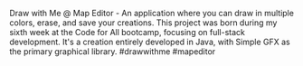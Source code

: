 Draw with Me @ Map Editor - An application where you can draw in multiple colors, erase, and save your creations. 
This project was born during my sixth week at the Code for All bootcamp, focusing on full-stack development. It's a creation entirely developed in Java, with Simple GFX as the primary graphical library.
#drawwithme #mapeditor
